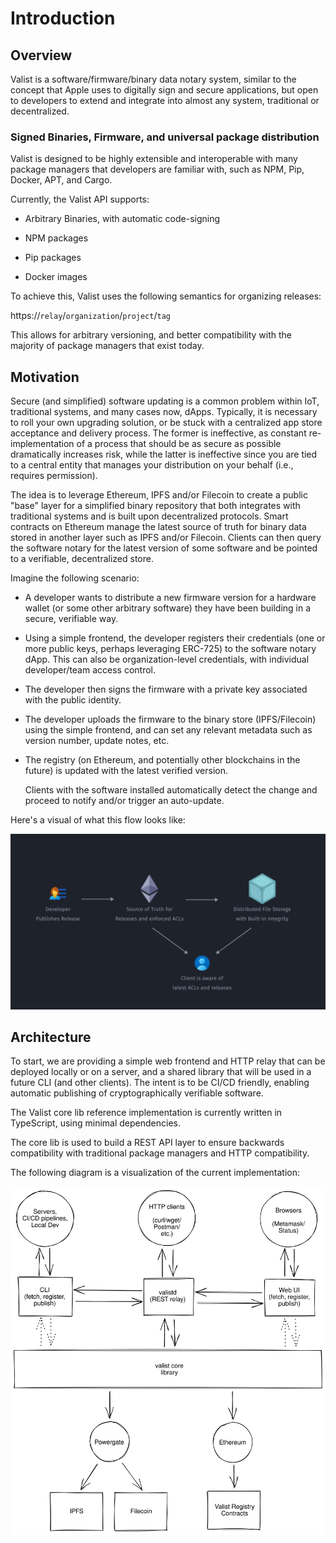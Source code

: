 # Introduction

## Overview

Valist is a software/firmware/binary data notary system, similar to the concept that Apple uses to digitally sign and secure applications, but open to developers to extend and integrate into almost any system, traditional or decentralized.

### Signed Binaries, Firmware, and universal package distribution

Valist is designed to be highly extensible and interoperable with many package managers that developers are familiar with, such as NPM, Pip, Docker, APT, and Cargo.

Currently, the Valist API supports:

* Arbitrary Binaries, with automatic code-signing

* NPM packages

* Pip packages

* Docker images

To achieve this, Valist uses the following semantics for organizing releases:

https://`relay`/`organization`/`project`/`tag`

This allows for arbitrary versioning, and better compatibility with the majority of package managers that exist today.

## Motivation

Secure (and simplified) software updating is a common problem within IoT, traditional systems, and many cases now, dApps. Typically, it is necessary to roll your own upgrading solution, or be stuck with a centralized app store acceptance and delivery process. The former is ineffective, as constant re-implementation of a process that should be as secure as possible dramatically increases risk, while the latter is ineffective since you are tied to a central entity that manages your distribution on your behalf (i.e., requires permission).

The idea is to leverage Ethereum, IPFS and/or Filecoin to create a public "base" layer for a simplified binary repository that both integrates with traditional systems and is built upon decentralized protocols. Smart contracts on Ethereum manage the latest source of truth for binary data stored in another layer such as IPFS and/or Filecoin. Clients can then query the software notary for the latest version of some software and be pointed to a verifiable, decentralized store.

Imagine the following scenario:

* A developer wants to distribute a new firmware version for a hardware wallet (or some other arbitrary software) they have been building in a secure, verifiable way.

* Using a simple frontend, the developer registers their credentials (one or more public keys, perhaps leveraging ERC-725) to the software notary dApp. This can also be organization-level credentials, with individual developer/team access control.

* The developer then signs the firmware with a private key associated with the public identity.

* The developer uploads the firmware to the binary store (IPFS/Filecoin) using the simple frontend, and can set any relevant metadata such as version number, update notes, etc.

* The registry (on Ethereum, and potentially other blockchains in the future) is updated with the latest verified version.

    Clients with the software installed automatically detect the change and proceed to notify and/or trigger an auto-update.

Here's a visual of what this flow looks like:

![Signed release](img/signed-release-flow.png)

## Architecture

To start, we are providing a simple web frontend and HTTP relay that can be deployed locally or on a server, and a shared library that will be used in a future CLI (and other clients). The intent is to be CI/CD friendly, enabling automatic publishing of cryptographically verifiable software.

The Valist core lib reference implementation is currently written in TypeScript, using minimal dependencies.

The core lib is used to build a REST API layer to ensure backwards compatibility with traditional package managers and HTTP compatibility.

The following diagram is a visualization of the current implementation:

![Valist Architecture](img/architecture.svg)
